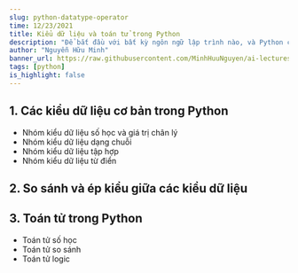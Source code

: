 ```yaml
---
slug: python-datatype-operator
time: 12/23/2021
title: Kiểu dữ liệu và toán tử trong Python
description: "Để bắt đầu với bất kỳ ngôn ngữ lập trình nào, và Python cũng không ngoại lệ, chúng ta cần hiểu rõ về kiểu dữ liệu và toán tử cơ bản."
author: "Nguyễn Hữu Minh"
banner_url: https://raw.githubusercontent.com/MinhHuuNguyen/ai-lectures/refs/heads/master/0-syllabus/images/python-logo.png
tags: [python]
is_highlight: false
---
```


## 1. Các kiểu dữ liệu cơ bản trong Python
- Nhóm kiểu dữ liệu số học và giá trị chân lý
- Nhóm kiểu dữ liệu dạng chuỗi
- Nhóm kiểu dữ liệu tập hợp
- Nhóm kiểu dữ liệu từ điển

## 2. So sánh và ép kiểu giữa các kiểu dữ liệu

## 3. Toán tử trong Python
- Toán tử số học
- Toán tử so sánh
- Toán tử logic
